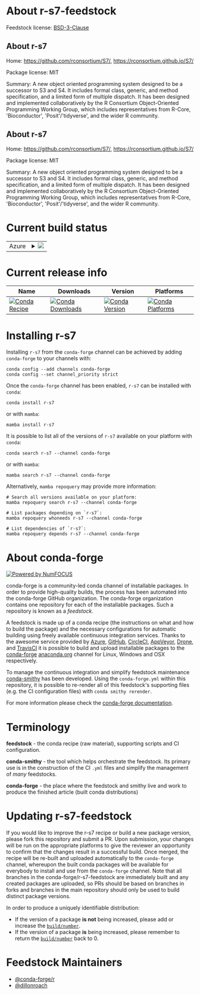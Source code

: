 About r-s7-feedstock
====================

Feedstock license: [BSD-3-Clause](https://github.com/conda-forge/r-s7-feedstock/blob/main/LICENSE.txt)


About r-s7
----------

Home: https://github.com/rconsortium/S7/, https://rconsortium.github.io/S7/

Package license: MIT

Summary: A new object oriented programming system designed to be a successor to S3 and S4. It includes formal class, generic, and method specification, and a limited form of multiple dispatch. It has been designed and implemented collaboratively by the R Consortium Object-Oriented Programming Working Group, which includes representatives from R-Core, 'Bioconductor', 'Posit'/'tidyverse', and the wider R community.

About r-s7
----------

Home: https://github.com/rconsortium/S7/, https://rconsortium.github.io/S7/

Package license: MIT

Summary: A new object oriented programming system designed to be a successor to S3 and S4. It includes formal class, generic, and method specification, and a limited form of multiple dispatch. It has been designed and implemented collaboratively by the R Consortium Object-Oriented Programming Working Group, which includes representatives from R-Core, 'Bioconductor', 'Posit'/'tidyverse', and the wider R community.

Current build status
====================


<table>
    
  <tr>
    <td>Azure</td>
    <td>
      <details>
        <summary>
          <a href="https://dev.azure.com/conda-forge/feedstock-builds/_build/latest?definitionId=23813&branchName=main">
            <img src="https://dev.azure.com/conda-forge/feedstock-builds/_apis/build/status/r-s7-feedstock?branchName=main">
          </a>
        </summary>
        <table>
          <thead><tr><th>Variant</th><th>Status</th></tr></thead>
          <tbody><tr>
              <td>linux_64_r_base4.3</td>
              <td>
                <a href="https://dev.azure.com/conda-forge/feedstock-builds/_build/latest?definitionId=23813&branchName=main">
                  <img src="https://dev.azure.com/conda-forge/feedstock-builds/_apis/build/status/r-s7-feedstock?branchName=main&jobName=linux&configuration=linux%20linux_64_r_base4.3" alt="variant">
                </a>
              </td>
            </tr><tr>
              <td>linux_64_r_base4.4</td>
              <td>
                <a href="https://dev.azure.com/conda-forge/feedstock-builds/_build/latest?definitionId=23813&branchName=main">
                  <img src="https://dev.azure.com/conda-forge/feedstock-builds/_apis/build/status/r-s7-feedstock?branchName=main&jobName=linux&configuration=linux%20linux_64_r_base4.4" alt="variant">
                </a>
              </td>
            </tr><tr>
              <td>osx_64_r_base4.3</td>
              <td>
                <a href="https://dev.azure.com/conda-forge/feedstock-builds/_build/latest?definitionId=23813&branchName=main">
                  <img src="https://dev.azure.com/conda-forge/feedstock-builds/_apis/build/status/r-s7-feedstock?branchName=main&jobName=osx&configuration=osx%20osx_64_r_base4.3" alt="variant">
                </a>
              </td>
            </tr><tr>
              <td>osx_64_r_base4.4</td>
              <td>
                <a href="https://dev.azure.com/conda-forge/feedstock-builds/_build/latest?definitionId=23813&branchName=main">
                  <img src="https://dev.azure.com/conda-forge/feedstock-builds/_apis/build/status/r-s7-feedstock?branchName=main&jobName=osx&configuration=osx%20osx_64_r_base4.4" alt="variant">
                </a>
              </td>
            </tr><tr>
              <td>win_64_r_base4.3</td>
              <td>
                <a href="https://dev.azure.com/conda-forge/feedstock-builds/_build/latest?definitionId=23813&branchName=main">
                  <img src="https://dev.azure.com/conda-forge/feedstock-builds/_apis/build/status/r-s7-feedstock?branchName=main&jobName=win&configuration=win%20win_64_r_base4.3" alt="variant">
                </a>
              </td>
            </tr><tr>
              <td>win_64_r_base4.4</td>
              <td>
                <a href="https://dev.azure.com/conda-forge/feedstock-builds/_build/latest?definitionId=23813&branchName=main">
                  <img src="https://dev.azure.com/conda-forge/feedstock-builds/_apis/build/status/r-s7-feedstock?branchName=main&jobName=win&configuration=win%20win_64_r_base4.4" alt="variant">
                </a>
              </td>
            </tr>
          </tbody>
        </table>
      </details>
    </td>
  </tr>
</table>

Current release info
====================

| Name | Downloads | Version | Platforms |
| --- | --- | --- | --- |
| [![Conda Recipe](https://img.shields.io/badge/recipe-r--s7-green.svg)](https://anaconda.org/conda-forge/r-s7) | [![Conda Downloads](https://img.shields.io/conda/dn/conda-forge/r-s7.svg)](https://anaconda.org/conda-forge/r-s7) | [![Conda Version](https://img.shields.io/conda/vn/conda-forge/r-s7.svg)](https://anaconda.org/conda-forge/r-s7) | [![Conda Platforms](https://img.shields.io/conda/pn/conda-forge/r-s7.svg)](https://anaconda.org/conda-forge/r-s7) |

Installing r-s7
===============

Installing `r-s7` from the `conda-forge` channel can be achieved by adding `conda-forge` to your channels with:

```
conda config --add channels conda-forge
conda config --set channel_priority strict
```

Once the `conda-forge` channel has been enabled, `r-s7` can be installed with `conda`:

```
conda install r-s7
```

or with `mamba`:

```
mamba install r-s7
```

It is possible to list all of the versions of `r-s7` available on your platform with `conda`:

```
conda search r-s7 --channel conda-forge
```

or with `mamba`:

```
mamba search r-s7 --channel conda-forge
```

Alternatively, `mamba repoquery` may provide more information:

```
# Search all versions available on your platform:
mamba repoquery search r-s7 --channel conda-forge

# List packages depending on `r-s7`:
mamba repoquery whoneeds r-s7 --channel conda-forge

# List dependencies of `r-s7`:
mamba repoquery depends r-s7 --channel conda-forge
```


About conda-forge
=================

[![Powered by
NumFOCUS](https://img.shields.io/badge/powered%20by-NumFOCUS-orange.svg?style=flat&colorA=E1523D&colorB=007D8A)](https://numfocus.org)

conda-forge is a community-led conda channel of installable packages.
In order to provide high-quality builds, the process has been automated into the
conda-forge GitHub organization. The conda-forge organization contains one repository
for each of the installable packages. Such a repository is known as a *feedstock*.

A feedstock is made up of a conda recipe (the instructions on what and how to build
the package) and the necessary configurations for automatic building using freely
available continuous integration services. Thanks to the awesome service provided by
[Azure](https://azure.microsoft.com/en-us/services/devops/), [GitHub](https://github.com/),
[CircleCI](https://circleci.com/), [AppVeyor](https://www.appveyor.com/),
[Drone](https://cloud.drone.io/welcome), and [TravisCI](https://travis-ci.com/)
it is possible to build and upload installable packages to the
[conda-forge](https://anaconda.org/conda-forge) [anaconda.org](https://anaconda.org/)
channel for Linux, Windows and OSX respectively.

To manage the continuous integration and simplify feedstock maintenance
[conda-smithy](https://github.com/conda-forge/conda-smithy) has been developed.
Using the ``conda-forge.yml`` within this repository, it is possible to re-render all of
this feedstock's supporting files (e.g. the CI configuration files) with ``conda smithy rerender``.

For more information please check the [conda-forge documentation](https://conda-forge.org/docs/).

Terminology
===========

**feedstock** - the conda recipe (raw material), supporting scripts and CI configuration.

**conda-smithy** - the tool which helps orchestrate the feedstock.
                   Its primary use is in the construction of the CI ``.yml`` files
                   and simplify the management of *many* feedstocks.

**conda-forge** - the place where the feedstock and smithy live and work to
                  produce the finished article (built conda distributions)


Updating r-s7-feedstock
=======================

If you would like to improve the r-s7 recipe or build a new
package version, please fork this repository and submit a PR. Upon submission,
your changes will be run on the appropriate platforms to give the reviewer an
opportunity to confirm that the changes result in a successful build. Once
merged, the recipe will be re-built and uploaded automatically to the
`conda-forge` channel, whereupon the built conda packages will be available for
everybody to install and use from the `conda-forge` channel.
Note that all branches in the conda-forge/r-s7-feedstock are
immediately built and any created packages are uploaded, so PRs should be based
on branches in forks and branches in the main repository should only be used to
build distinct package versions.

In order to produce a uniquely identifiable distribution:
 * If the version of a package **is not** being increased, please add or increase
   the [``build/number``](https://docs.conda.io/projects/conda-build/en/latest/resources/define-metadata.html#build-number-and-string).
 * If the version of a package **is** being increased, please remember to return
   the [``build/number``](https://docs.conda.io/projects/conda-build/en/latest/resources/define-metadata.html#build-number-and-string)
   back to 0.

Feedstock Maintainers
=====================

* [@conda-forge/r](https://github.com/orgs/conda-forge/teams/r/)
* [@dillonroach](https://github.com/dillonroach/)

